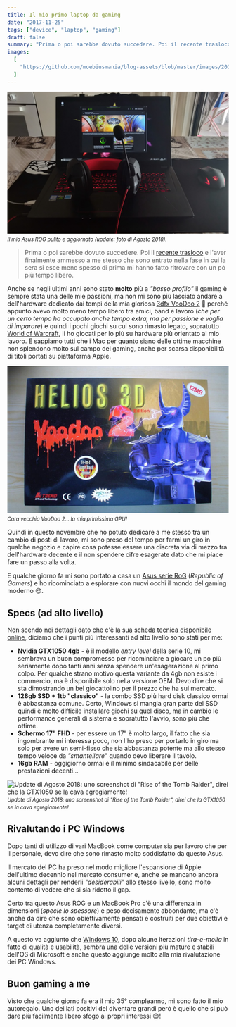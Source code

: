 ```yaml
---
title: Il mio primo laptop da gaming
date: "2017-11-25"
tags: ["device", "laptop", "gaming"]
draft: false
summary: "Prima o poi sarebbe dovuto succedere. Poi il recente trasloco e l'aver finalmente ammesso a me stesso che sono entrato nella fase in cui la sera si esce meno spesso di prima mi hanno fatto ritrovare con più tempo libero di prima."
images:
  [
    "https://github.com/moebiusmania/blog-assets/blob/master/images/2017/IMG_20180812_191827.jpeg?raw=true",
  ]
---
```


![Il mio Asus ROG pulito e aggiornato (update: foto di Agosto 2018).](https://github.com/moebiusmania/blog-assets/blob/master/images/2017/IMG_20180812_191827.jpeg?raw=true)<small>_Il mio Asus ROG pulito e aggiornato (update: foto di Agosto 2018)._</small>

> Prima o poi sarebbe dovuto succedere. Poi il [recente trasloco](/post/dvd-soprammobili) e l'aver finalmente ammesso a me stesso che sono entrato nella fase in cui la sera si esce meno spesso di prima mi hanno fatto ritrovare con un pò più tempo libero.

Anche se negli ultimi anni sono stato **molto** più a _"basso profilo"_ il gaming è sempre stata una delle mie passioni, ma non mi sono più lasciato andare a dell'hardware dedicato dai tempi della mia gloriosa [3dfx VooDoo 2](https://it.wikipedia.org/wiki/Voodoo_2) 🤣 perché appunto avevo molto meno tempo libero tra amici, band e lavoro (_che per un certo tempo ha occupato anche tempo extra, ma per passione e voglia di imparare_) e quindi i pochi giochi su cui sono rimasto legato, sopratutto [World of Warcraft](https://worldofwarcraft.com/it-it/), li ho giocati per lo più su hardware più orientato al mio lavoro. E sappiamo tutti che i Mac per quanto siano delle ottime macchine non splendono molto sul campo del gaming, anche per scarsa disponibilità di titoli portati su piattaforma Apple.

![Cara vecchia VooDoo 2... la mia primissima GPU!](https://github.com/moebiusmania/blog-assets/blob/master/images/2017/helios_v2_03.jpg?raw=true) <small>_Cara vecchia VooDoo 2... la mia primissima GPU!_</small>

Quindi in questo novembre che ho potuto dedicare a me stesso tra un cambio di posti di lavoro, mi sono preso del tempo per farmi un giro in qualche negozio e capire cosa potesse essere una discreta via di mezzo tra dell'hardware decente e il non spendere cifre esagerate dato che mi piace fare un passo alla volta.

E qualche giorno fa mi sono portato a casa un [Asus serie RoG]() (_Republic of Gamers_) e ho ricominciato a esplorare con nuovi occhi il mondo del gaming moderno 😎.

## Specs (ad alto livello)

Non scendo nei dettagli dato che c'è la sua [scheda tecnica disponibile online](), diciamo che i punti più interessanti ad alto livello sono stati per me:

- **Nvidia GTX1050 4gb** - è il modello _entry level_ della serie 10, mi sembrava un buon compromesso per ricominciare a giocare un po più seriamente dopo tanti anni senza spendere un'esagerazione al primo colpo. Per qualche strano motivo questa variante da 4gb non esiste i commercio, ma è disponibile solo nella versione OEM. Devo dire che si sta dimostrando un bel giocattolino per il prezzo che ha sul mercato.
- **128gb SSD + 1tb "classico"** - la combo SSD più hard disk classico ormai è abbastanza comune. Certo, Windows si mangia gran parte del SSD quindi è molto difficile installare giochi su quel disco, ma in cambio le performance generali di sistema e sopratutto l'avvio, sono più che ottime.
- **Schermo 17" FHD** - per essere un 17" è molto largo, il fatto che sia ingombrante mi interessa poco, non l'ho preso per portarlo in giro ma solo per avere un semi-fisso che sia abbastanza potente ma allo stesso tempo veloce da _"smantellare"_ quando devo liberare il tavolo.
- **16gb RAM** - oggigiorno ormai è il minimo sindacabile per delle prestazioni decenti...

![Update di Agosto 2018: uno screenshot di "Rise of the Tomb Raider", direi che la GTX1050 se la cava egregiamente!](https://github.com/moebiusmania/blog-assets/blob/master/images/2017/rotb1.png?raw=true)<small>_Update di Agosto 2018: uno screenshot di "Rise of the Tomb Raider", direi che la GTX1050 se la cava egregiamente!_</small>

## Rivalutando i PC Windows

Dopo tanti di utilizzo di vari MacBook come computer sia per lavoro che per il personale, devo dire che sono rimasto molto soddisfatto da questo Asus.

Il mercato del PC ha preso nel modo migliore l'espansione di Apple dell'ultimo decennio nel mercato consumer e, anche se mancano ancora alcuni dettagli per renderli _"desiderabili"_ allo stesso livello, sono molto contento di vedere che si sia ridotto il gap.

Certo tra questo Asus ROG e un MacBook Pro c'è una differenza in dimensioni (_specie lo spessore_) e peso decisamente abbondante, ma c'è anche da dire che sono obiettivamente pensati e costruiti per due obiettivi e target di utenza completamente diversi.

A questo va aggiunto che [Windows 10](https://it.wikipedia.org/wiki/Windows_10), dopo alcune iterazioni _tira-e-molla_ in fatto di qualità e usabilità, sembra una delle versioni più mature e stabili dell'OS di Microsoft e anche questo aggiunge molto alla mia rivalutazione dei PC Windows.

## Buon gaming a me

Visto che qualche giorno fa era il mio 35° compleanno, mi sono fatto il mio autoregalo. Uno dei lati positivi del diventare grandi però è quello che si può dare più facilmente libero sfogo ai propri interessi 😊!
